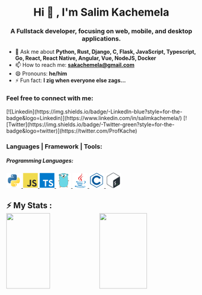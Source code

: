 <h1 align="center">Hi 👋 , I'm Salim Kachemela</h1>
<h3 align="center">A Fullstack developer, focusing on web, mobile, and desktop applications.</h3>

<!-- - 🔭 Currently: **Learning Rust programming language** -->
<!-- - Previous: **A Software Engineer Student at ALX (Holberton)** --> 
<!-- - 🌱 I’m currently pursuing **Mobile Web Specialist** track on [Pluralisight](https://pluralsight.com)-->
- 💬 Ask me about **Python, Rust, Django, C, Flask, JavaScript, Typescript, Go, React, React Native, Angular, Vue, NodeJS, Docker**
- 📫 How to reach me: **sakachemela@gmail.com**
- 😄 Pronouns: **he/him**
- ⚡ Fun fact: **I zig when everyone else zags...**

<h3 align="left">Feel free to connect with me:</h3>
<p align="left">
  <!-- [![Mail](https://img.shields.io/badge/-Say%20Hi!-green?style=for-the-badge&logo=gmail)](mailto:ilakozejumanne@gmail.com) -->
  [![Linkedin](https://img.shields.io/badge/-LinkedIn-blue?style=for-the-badge&logo=Linkedin)](https://www.linkedin.com/in/salimkachemela/)
  [![Twitter](https://img.shields.io/badge/-Twitter-green?style=for-the-badge&logo=twitter)](https://twitter.com/ProfKache)
<!-- <a href="https://twitter.com/ProfKache" target="blank"><img align="center" src="https://cdn.jsdelivr.net/npm/simple-icons@3.0.1/icons/twitter.svg" alt="profkache" height="30" width="40" /></a>
<a href="https://linkedin.com/in/salimkachemela" target="blank"><img align="center" src="https://cdn.jsdelivr.net/npm/simple-icons@3.0.1/icons/linkedin.svg" alt="salimkachemela" height="30" width="40" /></a>
<a href="https://instagram.com/prof.kache" target="blank"><img align="center" src="https://cdn.jsdelivr.net/npm/simple-icons@3.0.1/icons/instagram.svg" alt="prof.kache" height="30" width="40" /></a><br> -->
</p>

<h3 align="left">Languages | Framework | Tools:</h3>
<h5>Programming Languages:</h5>
<p></a> <a href="https://www.python.org" target="_blank"> <img src="https://raw.githubusercontent.com/devicons/devicon/master/icons/python/python-original.svg" alt="python" width="40" height="40"/> </a><a href="https://developer.mozilla.org/en-US/docs/Web/JavaScript" target="_blank"> <img src="https://raw.githubusercontent.com/devicons/devicon/master/icons/javascript/javascript-original.svg" alt="javascript" width="40" height="40"/> </a><a href="https://www.typescriptlang.org/" target="_blank"> <img src="https://raw.githubusercontent.com/devicons/devicon/master/icons/typescript/typescript-original.svg" alt="typescript" width="40" height="40"/> </a>
<a href="https://golang.org/" target="_blank"> <img src="https://github.com/devicons/devicon/blob/master/icons/go/go-original.svg" alt="golanga" width="40" height="40"/> </a> 
<a href="https://www.programiz.com/java-programming" target="_blank">
  <img src="https://github.com/devicons/devicon/blob/master/icons/java/java-original.svg" alt="ruby" width="40" height="40"/>
</a>
<a href="https://devdocs.io/c/" target="_blank">
  <img src="https://github.com/devicons/devicon/blob/master/icons/c/c-line.svg" alt="C programming Language" width="40" height="40"/>
</a>
<a href="https://linuxconfig.org/bash-scripting-tutorial-for-beginners#:~:text=Bash%20is%20a%20command%20language,or%20non%2Dinteractive%20command%20execution." target="_blank">
  <img src="https://github.com/devicons/devicon/blob/master/icons/bash/bash-original.svg" alt="Bash Scripting image" width="40" height="40"/>
</a>
</p>

<!--
<h5>Frameworks and Libraries:</h5>
<p><a href="https://www.djangoproject.com/" target="_blank"> <img src="https://raw.githubusercontent.com/devicons/devicon/master/icons/django/django-original.svg" alt="django" width="40" height="40"/> </a><a href="https://flask.palletsprojects.com/" target="_blank"> <img src="https://www.vectorlogo.zone/logos/pocoo_flask/pocoo_flask-icon.svg" alt="flask" width="40" height="40"/> </a>  <a href="https://rubyonrails.org" target="_blank"> <img src="https://raw.githubusercontent.com/devicons/devicon/master/icons/rails/rails-original-wordmark.svg" alt="rails" width="40" height="40"/> </a></a> <a href="https://laravel.com/" target="_blank"> <img src="https://raw.githubusercontent.com/devicons/devicon/master/icons/laravel/laravel-plain-wordmark.svg" alt="laravel" width="40" height="40"/> </a><a href="https://codeigniter.com" target="_blank"> <img src="https://cdn.worldvectorlogo.com/logos/codeigniter.svg" alt="codeigniter" width="40" height="40"/> </a><a href="https://reactjs.org/" target="_blank"> <img src="https://raw.githubusercontent.com/devicons/devicon/master/icons/react/react-original-wordmark.svg" alt="react" width="40" height="40"/> </a><a href="https://vuejs.org/" target="_blank"> <img src="https://raw.githubusercontent.com/devicons/devicon/master/icons/vuejs/vuejs-original-wordmark.svg" alt="vuejs" width="40" height="40"/> </a><a href="https://getbootstrap.com" target="_blank"> <img src="https://raw.githubusercontent.com/devicons/devicon/master/icons/bootstrap/bootstrap-plain-wordmark.svg" alt="bootstrap" width="40" height="40"/> </a>
</p> -->

<h2>⚡ My Stats :
<div>
  <img height="200" width="48%"  src="https://github-readme-stats-eight-theta.vercel.app/api?username=ProfKache&show_icons=true&theme=default"/>
  <img height="200" width="50%" src="https://github-readme-stats.vercel.app/api/top-langs/?username=ProfKache&show_icons=true&theme=default&layout=compact"/>
</div>
